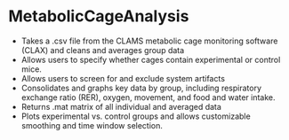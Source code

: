 # MetabolicCageAnalysis
- Takes a .csv file from the CLAMS metabolic cage monitoring software (CLAX) and cleans and averages group data
- Allows users to specify whether cages contain experimental or control mice.
- Allows users to screen for and exclude system artifacts
- Consolidates and graphs key data by group, including respiratory exchange ratio (RER), oxygen, movement, and food and water intake.
- Returns .mat matrix of all individual and averaged data
- Plots experimental vs. control groups and allows customizable smoothing and time window selection.

